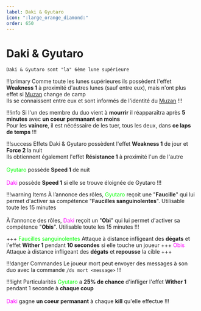 ```yaml
---
label: Daki & Gyutaro 
icon: ":large_orange_diamond:"
order: 650
---
```


# Daki & Gyutaro 

```txt
Daki & Gyutaro sont "la" 6ème lune supérieure
```

!!!primary
Comme toute les lunes supérieures ils possèdent l'effet **Weakness 1** à proximité d'autres lunes (sauf entre eux), mais n'ont plus effet si [Muzan](./muzan) change de camp <br>
Ils se connaissent entre eux et sont informés de l'identité du [Muzan](./muzan)
!!!

!!!info 
Si l'un des membre du duo vient à **mourrir** il réapparaîtra après **5 minutes** avec **un coeur permanant en moins** <br>
Pour les **vaincre**, il est nécéssaire de les tuer, tous les deux, dans **ce laps de temps**
!!!

!!!success Effets
Daki & Gyutaro possèdent l'effet **Weakness 1** de jour et **Force 2** la nuit <br>
Ils obtiennent également l'effet **Résistance 1** à proximité l'un de l'autre <br>
<br>
<d style="color:lime;">Gyutaro</d> possède **Speed 1** de nuit <br>
<br>
<d style="color:fuchsia;">Daki</d> possède **Speed 1** si elle se trouve éloignée de Gyutaro
!!!

!!!warning Items
À l’annonce des rôles, <d style="color:lime;">Gyutaro</d> reçoit une "**Faucille**" qui lui permet d'activer sa compétence "**Faucilles sanguinolentes**". Utilisable toute les 15 minutes <br>
<br>
À l’annonce des rôles, <d style="color:fuchsia;">Daki</d> reçoit un "**Obi**" qui lui permet d'activer sa compétence "**Obis**". Utilisable toute les 15 minutes
!!!

+++ <d style="color:lime;">Faucilles sanguinolentes</d>
Attaque à distance infligeant des **dégats** et l'effet **Wither 1** pendant **10 secondes** si elle touche un joueur
+++ <d style="color:fuchsia;">Obis</d>
Attaque à distance infligeant des **dégats** et **repousse** la cible
+++

!!!danger Commandes
Le joueur mort peut envoyer des messages à son duo avec la commande ```/ds mort <message>```
!!!

!!!light Particularités
<d style="color:lime;">Gyutaro</d> a **25% de chance** d'infliger l'effet **Wither 1** pendant 1 seconde à **chaque coup** <br>
<br>
<d style="color:fuchsia;">Daki</d> gagne **un coeur permanant** à chaque **kill** qu'elle effectue 
!!!












